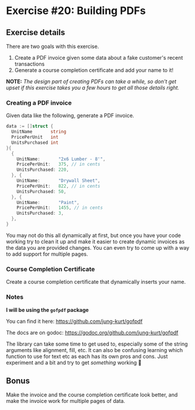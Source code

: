 # Exercise #20: Building PDFs

## Exercise details

There are two goals with this exercise.

1. Create a PDF invoice given some data about a fake customer's recent transactions
2. Generate a course completion certificate and add your name to it!

**NOTE:** *The design part of creating PDFs can take a while, so don't get upset if this exercise takes you a few hours to get all those details right.*

### Creating a PDF invoice

Given data like the following, generate a PDF invoice.

```go
data := []struct {
  UnitName       string
  PricePerUnit   int
  UnitsPurchased int
}{
  {
    UnitName:       "2x6 Lumber - 8'",
    PricePerUnit:   375, // in cents
    UnitsPurchased: 220,
  }, {
    UnitName:       "Drywall Sheet",
    PricePerUnit:   822, // in cents
    UnitsPurchased: 50,
  }, {
    UnitName:       "Paint",
    PricePerUnit:   1455, // in cents
    UnitsPurchased: 3,
  },
}
```

You may not do this all dynamically at first, but once you have your code working try to clean it up and make it easier to create dynamic invoices as the data you are provided changes. You can even try to come up with a way to add support for multiple pages.


### Course Completion Certificate

Create a course completion certificate that dynamically inserts your name.

### Notes

**I will be using the `gofpdf` package**

You can find it here: <https://github.com/jung-kurt/gofpdf>

The docs are on godoc: <https://godoc.org/github.com/jung-kurt/gofpdf>

The library can take some time to get used to, especially some of the string arguments like alignment, fill, etc. It can also be confusing learning which function to use for text etc as each has its own pros and cons. Just experiment and a bit and try to get *something* working 🙂


## Bonus

Make the invoice and the course completion certificate look better, and make the invoice work for multiple pages of data.
